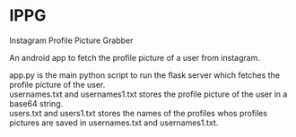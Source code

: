 # IPPG
Instagram Profile Picture Grabber

An android app to fetch the profile picture of a user from instagram.

app.py is the main python script to run the flask server which fetches the profile picture of the user.  
usernames.txt and usernames1.txt stores the profile picture of the user in a base64 string.  
users.txt and users1.txt stores the names of the profiles whos profiles pictures are saved in usernames.txt and usernames1.txt.  


